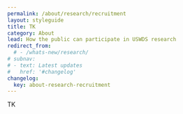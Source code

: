 ```yaml
---
permalink: /about/research/recruitment
layout: styleguide
title: TK
category: About
lead: How the public can participate in USWDS research
redirect_from:
  # - /whats-new/research/
# subnav:
# - text: Latest updates
#   href: '#changelog'
changelog:
  key: about-research-recruitment
---
```


TK
